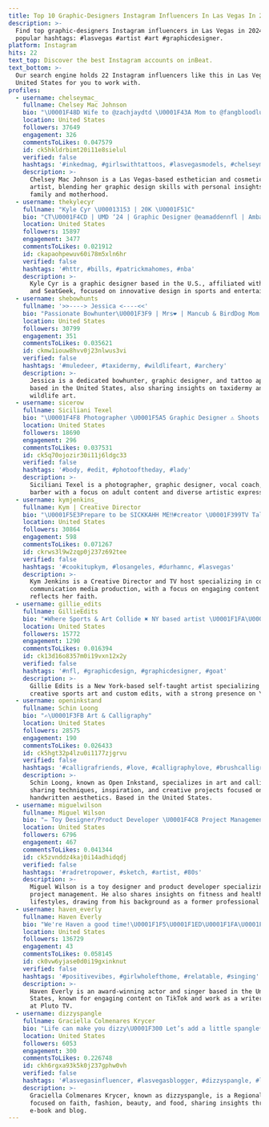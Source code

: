 ```yaml
---
title: Top 10 Graphic-Designers Instagram Influencers In Las Vegas In 2024
description: >-
  Find top graphic-designers Instagram influencers in Las Vegas in 2024. Most
  popular hashtags: #lasvegas #artist #art #graphicdesigner.
platform: Instagram
hits: 22
text_top: Discover the best Instagram accounts on inBeat.
text_bottom: >-
  Our search engine holds 22 Instagram influencers like this in Las Vegas,
  United States for you to work with.
profiles:
  - username: chelseymac_
    fullname: Chelsey Mac Johnson
    bio: "\U0001F48D Wife to @zachjaydtd \U0001F43A Mom to @fangbloodlust \U0001F1E8\U0001F1E6Ⓥ in Las Vegas Cosmetic Tattoo @thirtxxn Esthetician since 2005 Graphic Designer & Amateur \U0001F4F8"
    location: United States
    followers: 37649
    engagement: 326
    commentsToLikes: 0.047579
    id: ck5hkldrbimt20i11e8sielul
    verified: false
    hashtags: '#inkedmag, #girlswithtattoos, #lasvegasmodels, #chelseymac'
    description: >-
      Chelsey Mac Johnson is a Las Vegas-based esthetician and cosmetic tattoo
      artist, blending her graphic design skills with personal insights on
      family and motherhood.
  - username: thekylecyr
    fullname: "Kyle Cyr \U00013153 | 20K \U0001F51C"
    bio: "CT\U0001F4CD | UMD ‘24 | Graphic Designer @eamaddennfl | Ambassador @seatgeek | \U0001D41C\U0001D421\U0001D41A\U0001D427\U0001D420\U0001D41E \U0001D42D\U0001D421\U0001D41E \U0001D420\U0001D41A\U0001D426\U0001D41E."
    location: United States
    followers: 15897
    engagement: 3477
    commentsToLikes: 0.021912
    id: ckapaohpewuv60i78m5xln6hr
    verified: false
    hashtags: '#httr, #bills, #patrickmahomes, #nba'
    description: >-
      Kyle Cyr is a graphic designer based in the U.S., affiliated with the NFL
      and SeatGeek, focused on innovative design in sports and entertainment.
  - username: shebowhunts
    fullname: '>>----> Jessica <----<<'
    bio: "Passionate Bowhunter\U0001F3F9 | Mrs❤️ | Mancub & BirdDog Mom Tattoo Apprentice \U0001F5A4 Graphic Designer\U0001F4A5 Utah Taxidermist \U0001F98C@skyline__design"
    location: United States
    followers: 30799
    engagement: 351
    commentsToLikes: 0.035621
    id: ckmw1iouw8hvv0j23nlwus3vi
    verified: false
    hashtags: '#muledeer, #taxidermy, #wildlifeart, #archery'
    description: >-
      Jessica is a dedicated bowhunter, graphic designer, and tattoo apprentice
      based in the United States, also sharing insights on taxidermy and
      wildlife art.
  - username: sicerow
    fullname: Siciliani Texel
    bio: "\U0001F4F8 Photographer \U0001F5A5 Graphic Designer ⚠️ Shoots 21+ only \U0001F399 Vocal Coach \U0001F488 Barber Since ‘86 \U0001F4F7 Other work \U0001F447\U0001F3FE @sicerowphotography"
    location: United States
    followers: 18690
    engagement: 296
    commentsToLikes: 0.037531
    id: ck5q70ojozir30i11j6ldgc33
    verified: false
    hashtags: '#body, #edit, #photooftheday, #lady'
    description: >-
      Siciliani Texel is a photographer, graphic designer, vocal coach, and
      barber with a focus on adult content and diverse artistic expressions.
  - username: kymjenkins_
    fullname: Kym | Creative Director
    bio: "\U0001F5E3Prepare to be SICKKAHH ME‼️#creator \U0001F399TV Talent | Host | Comedic Relief \U0001F469\U0001F3FE‍\U0001F4BBCommunication Media & Production ☺️ The Creative Mogul That Love God"
    location: United States
    followers: 30864
    engagement: 598
    commentsToLikes: 0.071267
    id: ckrws3l9w2zqp0j237z692tee
    verified: false
    hashtags: '#cookitupkym, #losangeles, #durhamnc, #lasvegas'
    description: >-
      Kym Jenkins is a Creative Director and TV host specializing in comedy and
      communication media production, with a focus on engaging content that
      reflects her faith.
  - username: gillie_edits
    fullname: GillieEdits
    bio: "✖️Where Sports & Art Collide ✖️ NY based artist \U0001F1FA\U0001F1F8 ✖️self taught ✖️ DM for Custom edits ✖️YouTube \U0001F53B"
    location: United States
    followers: 15772
    engagement: 1290
    commentsToLikes: 0.016394
    id: ck13d16o8357m0i19vxn12x2y
    verified: false
    hashtags: '#nfl, #graphicdesign, #graphicdesigner, #goat'
    description: >-
      Gillie Edits is a New York-based self-taught artist specializing in
      creative sports art and custom edits, with a strong presence on YouTube.
  - username: openinkstand
    fullname: Schin Loong
    bio: "✍\U0001F3FB Art & Calligraphy"
    location: United States
    followers: 28575
    engagement: 190
    commentsToLikes: 0.026433
    id: ck5hgt32p4lzu0i1177zjgrvu
    verified: false
    hashtags: '#calligrafriends, #love, #calligraphylove, #brushcalligraphy'
    description: >-
      Schin Loong, known as Open Inkstand, specializes in art and calligraphy,
      sharing techniques, inspiration, and creative projects focused on
      handwritten aesthetics. Based in the United States.
  - username: miguelwilson
    fullname: Miguel Wilson
    bio: "✏️ Toy Designer/Product Developer \U0001F4C8 Project Management and Consultant \U0001F3C3\U0001F3FD‍♂️Fitness and Healthy Lifestyle \U0001F57A\U0001F3FDFormer Professional Dancer"
    location: United States
    followers: 6796
    engagement: 467
    commentsToLikes: 0.041344
    id: ck5zvnddz4kaj0i14adhidqdj
    verified: false
    hashtags: '#radretropower, #sketch, #artist, #80s'
    description: >-
      Miguel Wilson is a toy designer and product developer specializing in
      project management. He also shares insights on fitness and healthy
      lifestyles, drawing from his background as a former professional dancer.
  - username: haven_everly
    fullname: Haven Everly
    bio: "We're Haven a good time!\U0001F1F5\U0001F1ED\U0001F1FA\U0001F1F8 Award-Winning Actor | Singer +315K on TikTok\U0001F933\U0001F3FD Christine @girlwholefthome | Writer/Producer @plutotv"
    location: United States
    followers: 136729
    engagement: 43
    commentsToLikes: 0.058145
    id: ck0vw6yjase0d0i19gxinknut
    verified: false
    hashtags: '#positivevibes, #girlwholefthome, #relatable, #singing'
    description: >-
      Haven Everly is an award-winning actor and singer based in the United
      States, known for engaging content on TikTok and work as a writer/producer
      at Pluto TV.
  - username: dizzyspangle
    fullname: Graciella Colmenares Krycer
    bio: "Life can make you dizzy\U0001F300 Let’s add a little spangle✨ Regional Director for @lvbabeswhocreate\U0001F495 faith | fashion/beauty | food LINKS TO E-BOOK & BLOG\U0001F447\U0001F3FC"
    location: United States
    followers: 6053
    engagement: 300
    commentsToLikes: 0.226748
    id: ckh6rgxa93k5k0j237gphw0vh
    verified: false
    hashtags: '#lasvegasinfluencer, #lasvegasblogger, #dizzyspangle, #lasvegasbloggers'
    description: >-
      Graciella Colmenares Krycer, known as dizzyspangle, is a Regional Director
      focused on faith, fashion, beauty, and food, sharing insights through her
      e-book and blog.
---
```



